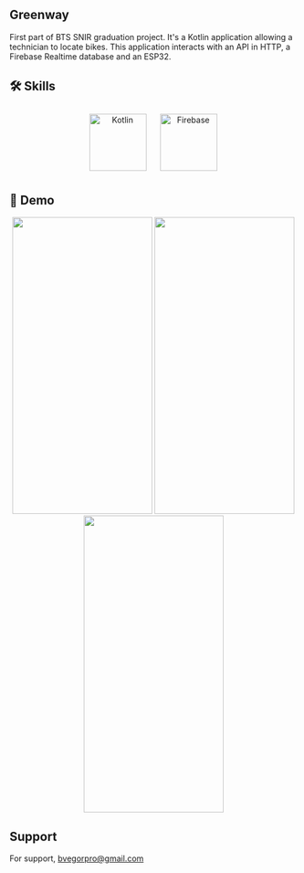 ## Greenway
First part of BTS SNIR graduation project. It's a Kotlin application allowing a technician to locate bikes.
This application interacts with an API in HTTP, a Firebase Realtime database and an ESP32.

## 🛠 Skills 
<div align="center">  
<a href="https://kotlinlang.org/" target="_blank"><img style="margin: 10px" src="https://profilinator.rishav.dev/skills-assets/kotlinlang-icon.svg" alt="Kotlin" height="100" /></a>  
<a href="https://firebase.google.com/" target="_blank"><img style="margin: 10px" src="https://profilinator.rishav.dev/skills-assets/firebase.png" alt="Firebase" height="100" /></a>  
</div>

## 🚀 Demo
<div align="center"> 
  <img width="245" height="520" src=https://github.com/bvegor/Greenway/assets/133373315/b20a97bf-ce12-4def-87f8-e77c847a1087>
  <img width="245" height="520" src=https://github.com/bvegor/Greenway/assets/133373315/bd9b92b7-24fe-4d45-95cf-4737d43c07b1>
  <img width="245" height="520" src=https://github.com/bvegor/Greenway/assets/133373315/a5297d07-218c-467d-b580-55c22f094bef>
</div>

## Support
For support, bvegorpro@gmail.com
